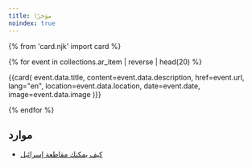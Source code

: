 ```yaml
---
title: مؤخرًا
noindex: true
---
```


{% from 'card.njk' import card %}

{% for event in collections.ar_item | reverse | head(20) %}

  {{card(
    event.data.title,
    content=event.data.description,
    href=event.url,
    lang="en",
    location=event.data.location,
    date=event.date,
    image=event.data.image
  )}}

{% endfor %}

## موارد

- [كيف يمكنك مقاطعة إسرائيل](https://bdsmovement.net/ar)
